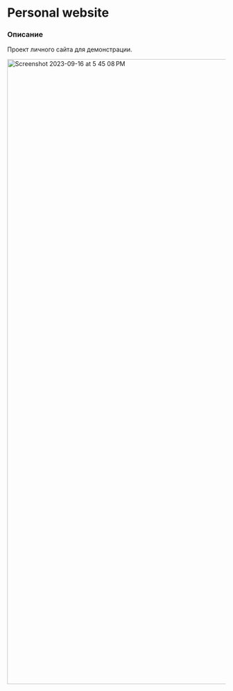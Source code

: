 # Personal website

### Описание

Проект личного сайта для демонстрации.

<img width="1440" alt="Screenshot 2023-09-16 at 5 45 08 PM" src="https://github.com/andreystashev/">
